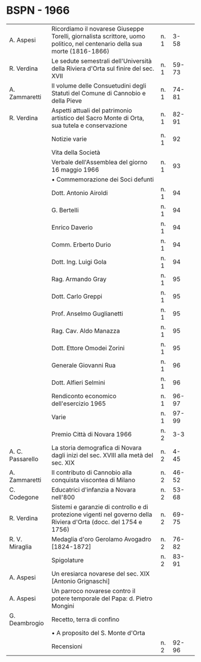 # BSPN - 1966

<table>
    <tr>
        <td>A. Aspesi</td>
        <td>Ricordiamo il novarese Giuseppe Torelli, giornalista scrittore, uomo politico, nel centenario della sua
            morte (1816-1866)
        </td>
        <td>n. 1</td>
        <td>3-58</td>
        <td></td>
    </tr>
    <tr>
        <td>R. Verdina</td>
        <td>Le sedute semestrali dell'Universit&agrave; della Riviera d'Orta sul finire del sec. XVII</td>
        <td>n. 1</td>
        <td>59-73</td>
        <td></td>
    </tr>
    <tr>
        <td>A. Zammaretti</td>
        <td>Il volume delle Consuetudini degli Statuti del Comune di Cannobio e della Pieve</td>
        <td>n. 1</td>
        <td>74-81</td>
        <td></td>
    </tr>
    <tr>
        <td>R. Verdina</td>
        <td>Aspetti attuali del patrimonio artistico del Sacro Monte di Orta, sua tutela e conservazione</td>
        <td>n. 1</td>
        <td>82-91</td>
        <td></td>
    </tr>
    <tr>
        <td></td>
        <td>Notizie varie</td>
        <td>n. 1</td>
        <td>92</td>
        <td></td>
    </tr>
    <tr>
        <td></td>
        <td>Vita della Societ&agrave;</td>
        <td></td>
        <td></td>
        <td></td>
    </tr>
    <tr>
        <td></td>
        <td>Verbale dell'Assemblea del giorno 16 maggio 1966</td>
        <td>n. 1</td>
        <td>93</td>
        <td></td>
    </tr>
    <tr>
        <td></td>
        <td>&bullet; Commemorazione dei Soci defunti</td>
        <td></td>
        <td></td>
        <td></td>
    </tr>
    <tr>
        <td></td>
        <td>Dott. Antonio Airoldi</td>
        <td>n. 1</td>
        <td>94</td>
        <td></td>
    </tr>
    <tr>
        <td></td>
        <td>G. Bertelli</td>
        <td>n. 1</td>
        <td>94</td>
        <td></td>
    </tr>
    <tr>
        <td></td>
        <td>Enrico Daverio</td>
        <td>n. 1</td>
        <td>94</td>
        <td></td>
    </tr>
    <tr>
        <td></td>
        <td>Comm. Erberto Durio</td>
        <td>n. 1</td>
        <td>94</td>
        <td></td>
    </tr>
    <tr>
        <td></td>
        <td>Dott. Ing. Luigi Gola</td>
        <td>n. 1</td>
        <td>94</td>
        <td></td>
    </tr>
    <tr>
        <td></td>
        <td>Rag. Armando Gray</td>
        <td>n. 1</td>
        <td>95</td>
        <td></td>
    </tr>
    <tr>
        <td></td>
        <td>Dott. Carlo Greppi</td>
        <td>n. 1</td>
        <td>95</td>
        <td></td>
    </tr>
    <tr>
        <td></td>
        <td>Prof. Anselmo Guglianetti</td>
        <td>n. 1</td>
        <td>95</td>
        <td></td>
    </tr>
    <tr>
        <td></td>
        <td>Rag. Cav. Aldo Manazza</td>
        <td>n. 1</td>
        <td>95</td>
        <td></td>
    </tr>
    <tr>
        <td></td>
        <td>Dott. Ettore Omodei Zorini</td>
        <td>n. 1</td>
        <td>95</td>
        <td></td>
    </tr>
    <tr>
        <td></td>
        <td>Generale Giovanni Rua</td>
        <td>n. 1</td>
        <td>96</td>
        <td></td>
    </tr>
    <tr>
        <td></td>
        <td>Dott. Alfieri Selmini</td>
        <td>n. 1</td>
        <td>96</td>
        <td></td>
    </tr>
    <tr>
        <td></td>
        <td>Rendiconto economico dell'esercizio 1965</td>
        <td>n. 1</td>
        <td>96-97</td>
        <td></td>
    </tr>
    <tr>
        <td></td>
        <td>Varie</td>
        <td>n. 1</td>
        <td>97-99</td>
        <td></td>
    </tr>
    <tr>
        <td></td>
        <td>Premio Citt&agrave; di Novara 1966</td>
        <td>n. 2</td>
        <td>3-3</td>
        <td></td>
    </tr>
    <tr>
        <td>A. C. Passarello</td>
        <td>La storia demografica di Novara dagli inizi del sec. XVIII alla met&agrave; del sec. XIX</td>
        <td>n. 2</td>
        <td>4-45</td>
        <td></td>
    </tr>
    <tr>
        <td>A. Zammaretti</td>
        <td>Il contributo di Cannobio alla conquista viscontea di Milano</td>
        <td>n. 2</td>
        <td>46-52</td>
        <td></td>
    </tr>
    <tr>
        <td>C. Codegone</td>
        <td>Educatrici d'infanzia a Novara nell'800</td>
        <td>n. 2</td>
        <td>53-68</td>
        <td></td>
    </tr>
    <tr>
        <td>R. Verdina</td>
        <td>Sistemi e garanzie di controllo e di protezione vigenti nel governo della Riviera d'Orta (docc. del 1754 e
            1756)
        </td>
        <td>n. 2</td>
        <td>69-75</td>
        <td></td>
    </tr>
    <tr>
        <td>R. V. Miraglia</td>
        <td>Medaglia d'oro Gerolamo Avogadro [1824-1872]</td>
        <td>n. 2</td>
        <td>76-82</td>
        <td></td>
    </tr>
    <tr>
        <td></td>
        <td>Spigolature</td>
        <td>n. 2</td>
        <td>83-91</td>
        <td></td>
    </tr>
    <tr>
        <td>A. Aspesi</td>
        <td>Un eresiarca novarese del sec. XIX [Antonio Grignaschi]</td>
        <td></td>
        <td></td>
    </tr>
    <tr>
        <td>A. Aspesi</td>
        <td>Un parroco novarese contro il potere temporale del Papa: d. Pietro Mongini</td>
        <td></td>
        <td></td>
    </tr>
    <tr>
        <td>G. Deambrogio</td>
        <td>Recetto, terra di confino</td>
        <td></td>
        <td></td>
    </tr>
    <tr>
        <td></td>
        <td>&bullet; A proposito del S. Monte d'Orta</td>
        <td></td>
        <td></td>
    </tr>
    <tr>
        <td></td>
        <td>Recensioni</td>
        <td>n. 2</td>
        <td>92-96</td>
        <td></td>
    </tr>
</table>